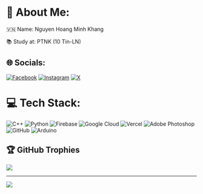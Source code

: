 # 💫 About Me:
🇻🇳 Name: Nguyen Hoang Minh Khang

📚 Study at: PTNK (10 Tin-LN)

## 🌐 Socials:
[![Facebook](https://img.shields.io/badge/Facebook-%231877F2.svg?logo=Facebook&logoColor=white)](https://facebook.com/khang.minh1008) 
[![Instagram](https://img.shields.io/badge/Instagram-%23E4405F.svg?logo=Instagram&logoColor=white)](https://instagram.com/ig_knhm) 
[![X](https://img.shields.io/badge/X-%23000000.svg?logo=X&logoColor=white)](https://x.com/Minhkhang100810)


# 💻 Tech Stack:
![C++](https://img.shields.io/badge/c++-%2300599C.svg?style=for-the-badge&logo=c%2B%2B&logoColor=white) ![Python](https://img.shields.io/badge/python-3670A0?style=for-the-badge&logo=python&logoColor=ffdd54) ![Firebase](https://img.shields.io/badge/firebase-%23039BE5.svg?style=for-the-badge&logo=firebase) ![Google Cloud](https://img.shields.io/badge/GoogleCloud-%234285F4.svg?style=for-the-badge&logo=google-cloud&logoColor=white) ![Vercel](https://img.shields.io/badge/vercel-%23000000.svg?style=for-the-badge&logo=vercel&logoColor=white) ![Adobe Photoshop](https://img.shields.io/badge/adobe%20photoshop-%2331A8FF.svg?style=for-the-badge&logo=adobe%20photoshop&logoColor=white) ![GitHub](https://img.shields.io/badge/github-%23121011.svg?style=for-the-badge&logo=github&logoColor=white) ![Arduino](https://img.shields.io/badge/-Arduino-00979D?style=for-the-badge&logo=Arduino&logoColor=white)  

## 🏆 GitHub Trophies
![](https://github-profile-trophy.vercel.app/?username=minhkhang1008&theme=radical&no-frame=false&no-bg=true&margin-w=4)

---
[![](https://visitcount.itsvg.in/api?id=minhkhang1008&icon=0&color=0)](https://visitcount.itsvg.in)

<!-- Proudly created with GPRM ( https://gprm.itsvg.in ) -->
